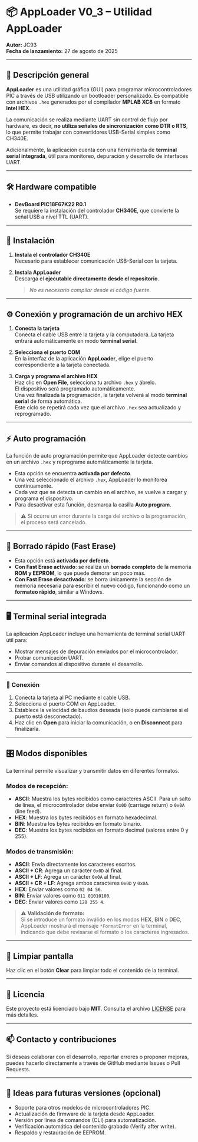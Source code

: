 # 📦 AppLoader V0_3 – Utilidad AppLoader
**Autor:** JC93  
**Fecha de lanzamiento:** 27 de agosto de 2025  

---

## 🧭 Descripción general

**AppLoader** es una utilidad gráfica (GUI) para programar microcontroladores PIC a través de USB utilizando un bootloader personalizado. Es compatible con archivos `.hex` generados por el compilador **MPLAB XC8** en formato **Intel HEX**.

La comunicación se realiza mediante UART sin control de flujo por hardware, es decir, **no utiliza señales de sincronización como DTR o RTS**, lo que permite trabajar con convertidores USB-Serial simples como CH340E.

Adicionalmente, la aplicación cuenta con una herramienta de **terminal serial integrada**, útil para monitoreo, depuración y desarrollo de interfaces UART.

---

## 🛠️ Hardware compatible

- **DevBoard PIC18F67K22 R0.1**  
  Se requiere la instalación del controlador **CH340E**, que convierte la señal USB a nivel TTL (UART).

---

## 🔧 Instalación

1. **Instala el controlador CH340E**  
   Necesario para establecer comunicación USB-Serial con la tarjeta.

2. **Instala AppLoader**  
   Descarga el **ejecutable directamente desde el repositorio**.  
   > *No es necesario compilar desde el código fuente.*

---

## ⚙️ Conexión y programación de un archivo HEX

1. **Conecta la tarjeta**  
   Conecta el cable USB entre la tarjeta y la computadora. La tarjeta entrará automáticamente en modo **terminal serial**.

2. **Selecciona el puerto COM**  
   En la interfaz de la aplicación **AppLoader**, elige el puerto correspondiente a la tarjeta conectada.

3. **Carga y programa el archivo HEX**  
   Haz clic en **Open File**, selecciona tu archivo `.hex` y ábrelo.  
   El dispositivo será programado automáticamente.  
   Una vez finalizada la programación, la tarjeta volverá al modo **terminal serial** de forma automática.  
   Este ciclo se repetirá cada vez que el archivo `.hex` sea actualizado y reprogramado.

---

## ⚡ Auto programación

La función de auto programación permite que AppLoader detecte cambios en un archivo `.hex` y reprograme automáticamente la tarjeta.

- Esta opción se encuentra **activada por defecto**.
- Una vez seleccionado el archivo `.hex`, AppLoader lo monitorea continuamente.
- Cada vez que se detecta un cambio en el archivo, se vuelve a cargar y programa el dispositivo.
- Para desactivar esta función, desmarca la casilla **Auto program**.

> ⚠️ Si ocurre un error durante la carga del archivo o la programación, el proceso será cancelado.

---

## 🧽 Borrado rápido (Fast Erase)

- Esta opción está **activada por defecto**.
- **Con Fast Erase activado**: se realiza un **borrado completo** de la memoria **ROM y EEPROM**, lo que puede demorar un poco más.
- **Con Fast Erase desactivado**: se borra únicamente la sección de memoria necesaria para escribir el nuevo código, funcionando como un **formateo rápido**, similar a Windows.

---

## 🖥️ Terminal serial integrada

La aplicación AppLoader incluye una herramienta de terminal serial UART útil para:

- Mostrar mensajes de depuración enviados por el microcontrolador.
- Probar comunicación UART.
- Enviar comandos al dispositivo durante el desarrollo.

---

### 🔌 Conexión

1. Conecta la tarjeta al PC mediante el cable USB.
2. Selecciona el puerto COM en AppLoader.
3. Establece la velocidad de baudios deseada (solo puede cambiarse si el puerto está desconectado).
4. Haz clic en **Open** para iniciar la comunicación, o en **Disconnect** para finalizarla.

---

## 🎛️ Modos disponibles

La terminal permite visualizar y transmitir datos en diferentes formatos.  

### Modos de recepción:

- **ASCII**: Muestra los bytes recibidos como caracteres ASCII. Para un salto de línea, el microcontrolador debe enviar `0x0D` (carriage return) o `0x0A` (line feed).
- **HEX**: Muestra los bytes recibidos en formato hexadecimal.
- **BIN**: Muestra los bytes recibidos en formato binario.
- **DEC**: Muestra los bytes recibidos en formato decimal (valores entre 0 y 255).

### Modos de transmisión:

- **ASCII**: Envía directamente los caracteres escritos.
- **ASCII + CR**: Agrega un carácter `0x0D` al final.
- **ASCII + LF**: Agrega un carácter `0x0A` al final.
- **ASCII + CR + LF**: Agrega ambos caracteres `0x0D` y `0x0A`.
- **HEX**: Enviar valores como `02 04 56`.
- **BIN**: Enviar valores como `011 01010100`.
- **DEC**: Enviar valores como `128 255 4`.

> ⚠️ **Validación de formato:**  
> Si se introduce un formato inválido en los modos **HEX**, **BIN** o **DEC**, AppLoader mostrará el mensaje `*FormatError` en la terminal, indicando que debe revisarse el formato o los caracteres ingresados.

---

## 🧹 Limpiar pantalla

Haz clic en el botón **Clear** para limpiar todo el contenido de la terminal.

---

## 📜 Licencia

Este proyecto está licenciado bajo **MIT**. Consulta el archivo [LICENSE](https://github.com/JCesarCM93/DoItPicBoot/blob/main/LICENSE) para más detalles.

---

## 📫 Contacto y contribuciones

Si deseas colaborar con el desarrollo, reportar errores o proponer mejoras, puedes hacerlo directamente a través de GitHub mediante Issues o Pull Requests.

---

## 🚀 Ideas para futuras versiones (opcional)

- Soporte para otros modelos de microcontroladores PIC.
- Actualización de firmware de la tarjeta desde AppLoader.
- Versión por línea de comandos (CLI) para automatización.
- Verificación automática del contenido grabado (Verify after write).
- Respaldo y restauración de EEPROM.
